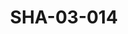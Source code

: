 ---
pid: SHA-03-014
title: SHA-03-014
language: ar
original_label: 
rights: شرحبيل احمد
location_of_original: شرحبيل احمد
photographer_or_studio: 
scanned_from: photograph 9.8 by 12.4
_date: mid 1970s
location: الامارات، الشارقة
description: شرحبيل احمد اسامة عبد الله دينق
additional_notes: 
permission_display: 'yes'
on_server: 'no'
on_website: 'no'
permalink: /photopages/ar/SHA-03-014.html
layout: photo-page
---